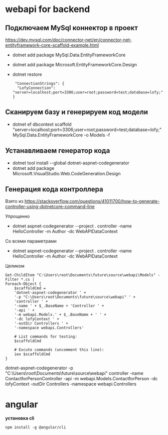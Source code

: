# webapi for backend

## Подключаем MySql коннектор в проект
https://dev.mysql.com/doc/connector-net/en/connector-net-entityframework-core-scaffold-example.html

- dotnet add package MySql.Data.EntityFrameworkCore
- dotnet add package Microsoft.EntityFrameworkCore.Design
- dotnet restore


       "ConnectionStrings": {
        "LofyConnection": "server=localhost;port=3306;user=root;password=test;database=lofy;"
      }

## Сканируем базу и генерируем код модели
- dotnet ef dbcontext scaffold "server=localhost;port=3306;user=root;password=test;database=lofy;" MySql.Data.EntityFrameworkCore -o Models -f

## Устанавливаем генератор кода
- dotnet tool install --global dotnet-aspnet-codegenerator
- dotnet add package Microsoft.VisualStudio.Web.CodeGeneration.Design

## Генерация кода контроллера
Взято из
https://stackoverflow.com/questions/41011700/how-to-generate-controller-using-dotnetcore-command-line

Упрощенно
- dotnet aspnet-codegenerator --project . controller -name HelloController -m Author -dc WebAPIDataContext

Со всеми параметрами
- dotnet aspnet-codegenerator --project . controller -name HelloController -m Author -dc WebAPIDataContext

Целиком

    Get-ChildItem "C:\Users\root\Documents\future\source\webapi\Models" -Filter *.cs | 
    Foreach-Object {
        $scaffoldCmd = 
        'dotnet-aspnet-codegenerator ' + 
        '-p "C:\Users\root\Documents\future\source\webapi" ' +
        'controller ' + 
        '-name ' + $_.BaseName + 'Controller ' +
        '-api ' + 
        '-m webapi.Models.' + $_.BaseName + ' ' +
        '-dc lofyContext ' +
        '-outDir Controllers ' +
        '-namespace webapi.Controllers'

        # List commands for testing:
        $scaffoldCmd

        # Excute commands (uncomment this line):
        iex $scaffoldCmd
    }


dotnet-aspnet-codegenerator -p "C:\Users\root\Documents\future\source\webapi" controller -name ContactforPersonController -api -m webapi.Models.ContactforPerson -dc lofyContext -outDir Controllers -namespace webapi.Controllers

# angular

**установка cli**

    npm install -g @angular/cli